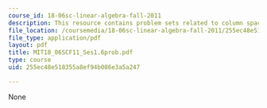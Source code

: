 ```yaml
---
course_id: 18-06sc-linear-algebra-fall-2011
description: This resource contains problem sets related to column space and nullspace.
file_location: /coursemedia/18-06sc-linear-algebra-fall-2011/255ec48e518355a8ef94b086e3a5a247_MIT18_06SCF11_Ses1.6prob.pdf
file_type: application/pdf
layout: pdf
title: MIT18_06SCF11_Ses1.6prob.pdf
type: course
uid: 255ec48e518355a8ef94b086e3a5a247

---
```

None